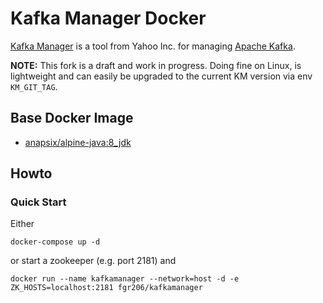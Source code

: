 # Kafka Manager Docker
[Kafka Manager](https://github.com/yahoo/kafka-manager) is a tool from Yahoo Inc. for managing [Apache Kafka](http://kafka.apache.org).

**NOTE:**
This fork is a draft and work in progress. Doing fine on Linux, is lightweight and can easily be upgraded to the current KM version via env ``KM_GIT_TAG``.

## Base Docker Image ##
* [anapsix/alpine-java:8_jdk](https://hub.docker.com/r/anapsix/alpine-java/)

## Howto
### Quick Start
Either
```
docker-compose up -d
```
or start a zookeeper (e.g. port 2181) and
``` 
docker run --name kafkamanager --network=host -d -e ZK_HOSTS=localhost:2181 fgr206/kafkamanager
```